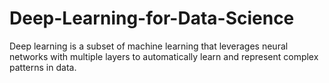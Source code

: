 # Deep-Learning-for-Data-Science
Deep learning is a subset of machine learning that leverages neural networks with multiple layers to automatically learn and represent complex patterns in data.
